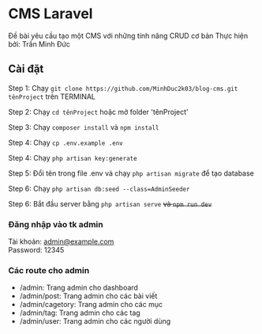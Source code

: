 # CMS Laravel
Đề bài yêu cầu tạo một CMS với những tính năng CRUD cơ bản Thực hiện bởi: Trần Minh Đức



## Cài đặt

Step 1: Chạy `git clone https://github.com/MinhDuc2k03/blog-cms.git tênProject` trên TERMINAL

Step 2: Chạy `cd tênProject` hoặc mở folder 'tênProject'

Step 3: Chạy `composer install` và `npm install`

Step 4: Chạy `cp .env.example .env`

Step 4: Chạy `php artisan key:generate`

Step 5: Đổi tên trong file .env và chạy `php artisan migrate` để tạo database

Step 6: Chạy `php artisan db:seed --class=AdminSeeder`

Step 6: Bắt đầu server bằng `php artisan serve` ~~và `npm run dev`~~


### Đăng nhập vào tk admin
Tài khoản: admin@example.com<br>
Password: 12345


### Các route cho admin

 - /admin: Trang admin cho dashboard
 - /admin/post: Trang admin cho các bài viết
 - /admin/cagetory: Trang admin cho các mục
 - /admin/tag: Trang admin cho các tag
 - /admin/user: Trang admin cho các người dùng